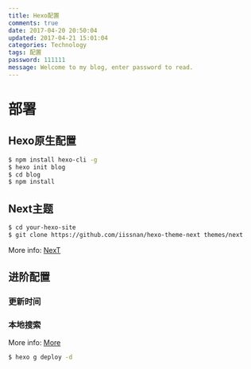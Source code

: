 ```yaml
---
title: Hexo配置
comments: true
date: 2017-04-20 20:50:04
updated: 2017-04-21 15:01:04
categories: Technology
tags: 配置
password: 111111
message: Welcome to my blog, enter password to read.
---
```

# 部署
## Hexo原生配置
```bash
$ npm install hexo-cli -g
$ hexo init blog
$ cd blog
$ npm install
```
## Next主题
```bash
$ cd your-hexo-site
$ git clone https://github.com/iissnan/hexo-theme-next themes/next
```
More info: [NexT](http://theme-next.iissnan.com/getting-started.html)
## 进阶配置
### 更新时间
### 本地搜索
More info: [More](http://wuchenxu.com/categories/hexo/)
```bash
$ hexo g deploy -d
```
